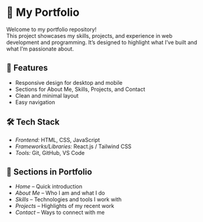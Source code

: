 # 🌟 My Portfolio

Welcome to my portfolio repository!  
This project showcases my skills, projects, and experience in web development and programming. It’s designed to highlight what I’ve built and what I’m passionate about.



## 🚀 Features
- Responsive design for desktop and mobile
- Sections for About Me, Skills, Projects, and Contact
- Clean and minimal layout
- Easy navigation



## 🛠 Tech Stack
- *Frontend:* HTML, CSS, JavaScript  
- *Frameworks/Libraries:* React.js / Tailwind CSS 
- *Tools:* Git, GitHub, VS Code  



## 📂 Sections in Portfolio
- *Home* – Quick introduction  
- *About Me* – Who I am and what I do  
- *Skills* – Technologies and tools I work with  
- *Projects* – Highlights of my recent work  
- *Contact* – Ways to connect with me  

